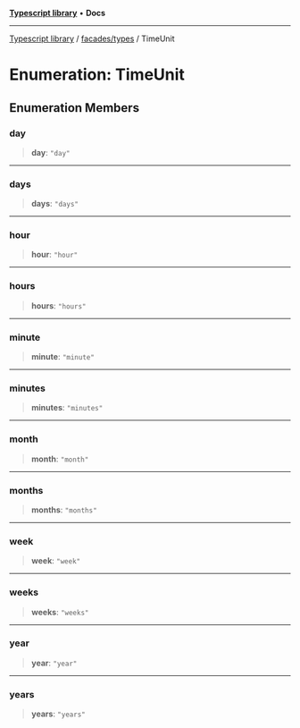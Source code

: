 [**Typescript library**](../../../index.md) • **Docs**

***

[Typescript library](../../../modules.md) / [facades/types](../index.md) / TimeUnit

# Enumeration: TimeUnit

## Enumeration Members

### day

> **day**: `"day"`

***

### days

> **days**: `"days"`

***

### hour

> **hour**: `"hour"`

***

### hours

> **hours**: `"hours"`

***

### minute

> **minute**: `"minute"`

***

### minutes

> **minutes**: `"minutes"`

***

### month

> **month**: `"month"`

***

### months

> **months**: `"months"`

***

### week

> **week**: `"week"`

***

### weeks

> **weeks**: `"weeks"`

***

### year

> **year**: `"year"`

***

### years

> **years**: `"years"`
